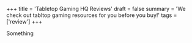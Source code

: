 +++
title = 'Tabletop Gaming HQ Reviews'
draft = false
summary = 'We check out tabltop gaming resources for you before you buy!'
tags = ['review']
+++

Something